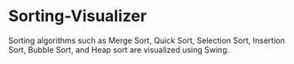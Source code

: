 # Sorting-Visualizer

Sorting algorithms such as Merge Sort, Quick Sort, Selection Sort, Insertion Sort, Bubble Sort, and Heap sort
are visualized using Swing.
